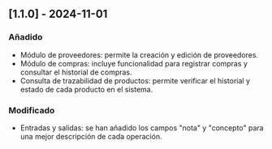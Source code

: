 ## [1.1.0] - 2024-11-01

### Añadido
- Módulo de proveedores: permite la creación y edición de proveedores.
- Módulo de compras: incluye funcionalidad para registrar compras y consultar el historial de compras.
- Consulta de trazabilidad de productos: permite verificar el historial y estado de cada producto en el sistema.

### Modificado
- Entradas y salidas: se han añadido los campos "nota" y "concepto" para una mejor descripción de cada operación.
 